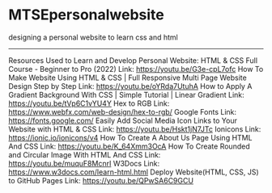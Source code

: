 # MTSEpersonalwebsite
designing a personal website to learn css and html

---
Resources Used to Learn and Develop Personal Website:
	HTML & CSS Full Course - Beginner to Pro (2022)
		Link: https://youtu.be/G3e-cpL7ofc
	How To Make Website Using HTML & CSS | Full Responsive Multi Page Website Design Step by Step
		Link: https://youtu.be/oYRda7UtuhA
	How to Apply A Gradient Background With CSS | Simple Tutorial | Linear Gradient
		Link: https://youtu.be/tVp6C1vYU4Y
	Hex to RGB
		Link: https://www.webfx.com/web-design/hex-to-rgb/
	Google Fonts
		Link: https://fonts.google.com/
	Easily Add Social Media Icon Links to Your Website with HTML & CSS
		Link: https://youtu.be/Hskt1jN7JTc
	Ionicons
		Link: https://ionic.io/ionicons/v4
	How To Create A About Us Page Using HTML And CSS
		Link: https://youtu.be/K_64Xmm3OcA
	How To Create Rounded and Circular Image With HTML And CSS
		Link: https://youtu.be/muquF8McnrI
	W3Docs
		Link: https://www.w3docs.com/learn-html.html
	Deploy Website(HTML, CSS, JS) to GitHub Pages
		Link: https://youtu.be/QPwSA6C9GCU
